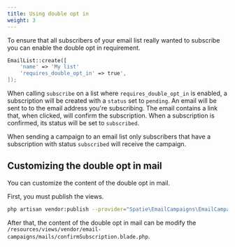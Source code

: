 ```yaml
---
title: Using double opt in
weight: 3
---
```


To ensure that all subscribers of your email list really wanted to subscribe you can enable the double opt in requirement. 

```php
EmailList::create([
    'name' => 'My list'
    'requires_double_opt_in' => true',
]);
```

When calling `subscribe` on a list where `requires_double_opt_in` is enabled, a subscription will be created with a `status` set to `pending`. An email will be sent to to the email address you're subscribing. The email contains a link that, when clicked, will confirm the subscription. When a subscription is confirmed, its status will be set to `subscribed`.

When sending a campaign to an email list only subscribers that have a subscription with status `subscribed` will receive the campaign.

## Customizing the double opt in mail

You can customize the content of the double opt in mail.

First, you must publish the views.

```bash
php artisan vendor:publish --provider="Spatie\EmailCampaigns\EmailCampaignsServiceProvider" --tag="views"
```

After that, the content of the double opt in mail can be modify the `/resources/views/vendor/email-campaigns/mails/confirmSubscription.blade.php`.
